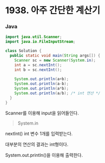 # 1938. 아주 간단한 계산기



### Java

```java
import java.util.Scanner;
import java.io.FileInputStream;

class Solution {
  public static void main(String args[]) {
    Scanner sc = new Scanner(System.in);
    int a = sc.nextInt();
    int b = sc.nextInt();
    
    System.out.println(a+b);
    System.out.println(a-b);
    System.out.println(a*b);
    System.out.println(a/b); /* int 연산 */
  }
}
```

Scanner를 이용해 input을 읽어들인다.

> System.in

nextInt() int 변수 1개를 입력받는다.

대부분의 연산의 결과는 int형이다.

System.out.println()을 이용해 출력한다.